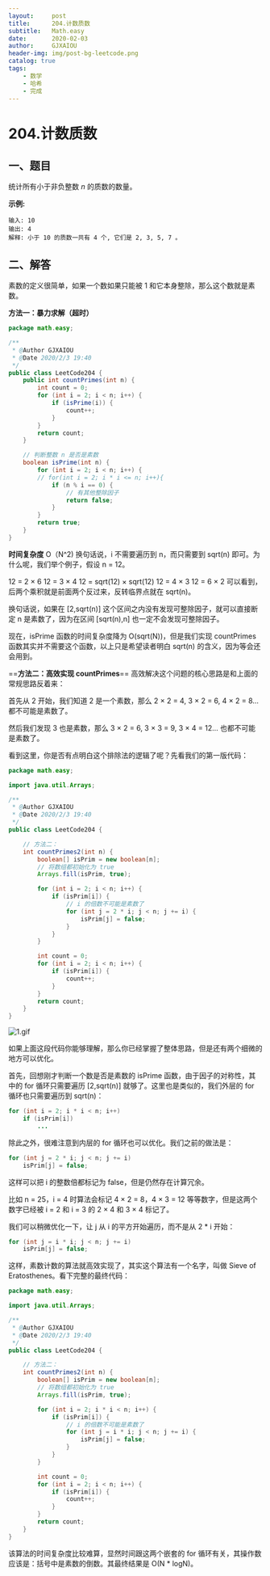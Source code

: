 ```yaml
---
layout:     post
title:      204.计数质数
subtitle:   Math.easy
date:       2020-02-03
author:     GJXAIOU
header-img: img/post-bg-leetcode.png
catalog: true
tags:
    - 数学
    - 哈希
	- 完成
---
```


# 204.计数质数



## 一、题目

统计所有小于非负整数 *n* 的质数的数量。

**示例:**

```
输入: 10
输出: 4
解释: 小于 10 的质数一共有 4 个, 它们是 2, 3, 5, 7 。
```

## 二、解答

素数的定义很简单，如果一个数如果只能被 1 和它本身整除，那么这个数就是素数。

**方法一：暴力求解（超时）**

```java
package math.easy;

/**
 * @Author GJXAIOU
 * @Date 2020/2/3 19:40
 */
public class LeetCode204 {
    public int countPrimes(int n) {
        int count = 0;
        for (int i = 2; i < n; i++) {
            if (isPrime(i)) {
                count++;
            }
        }
        return count;
    }

    // 判断整数 n 是否是素数
    boolean isPrime(int n) {
        for (int i = 2; i < n; i++) {
        // for(int i = 2; i * i <= n; i++){    
            if (n % i == 0) {
                // 有其他整除因子
                return false;
            }
        }
        return true;
    }
}

```

**时间复杂度** O（N^2)
换句话说，i 不需要遍历到 n，而只需要到 sqrt(n) 即可。为什么呢，我们举个例子，假设 n = 12。

12 = 2 × 6
12 = 3 × 4
12 = sqrt(12) × sqrt(12)
12 = 4 × 3
12 = 6 × 2
可以看到，后两个乘积就是前面两个反过来，反转临界点就在 sqrt(n)。

换句话说，如果在 [2,sqrt(n)] 这个区间之内没有发现可整除因子，就可以直接断定 n 是素数了，因为在区间 [sqrt(n),n] 也一定不会发现可整除因子。

现在，isPrime 函数的时间复杂度降为 O(sqrt(N))，但是我们实现 countPrimes 函数其实并不需要这个函数，以上只是希望读者明白 sqrt(n) 的含义，因为等会还会用到。





==**方法二：高效实现 countPrimes**==
高效解决这个问题的核心思路是和上面的常规思路反着来：

首先从 2 开始，我们知道 2 是一个素数，那么 2 × 2 = 4, 3 × 2 = 6, 4 × 2 = 8... 都不可能是素数了。

然后我们发现 3 也是素数，那么 3 × 2 = 6, 3 × 3 = 9, 3 × 4 = 12... 也都不可能是素数了。

看到这里，你是否有点明白这个排除法的逻辑了呢？先看我们的第一版代码：

```java
package math.easy;

import java.util.Arrays;

/**
 * @Author GJXAIOU
 * @Date 2020/2/3 19:40
 */
public class LeetCode204 {

    // 方法二：
    int countPrimes2(int n) {
        boolean[] isPrim = new boolean[n];
        // 将数组都初始化为 true
        Arrays.fill(isPrim, true);

        for (int i = 2; i < n; i++) {
            if (isPrim[i]) {
                // i 的倍数不可能是素数了
                for (int j = 2 * i; j < n; j += i) {
                    isPrim[j] = false;
                }
            }
        }

        int count = 0;
        for (int i = 2; i < n; i++) {
            if (isPrim[i]) {
                count++;
            }
        }
        return count;
    }
}

```



![1.gif](https://pic.leetcode-cn.com/23d348bef930ca4bb73f749500f664ccffc5e41467aac0ba9787025392ca207b-1.gif)



如果上面这段代码你能够理解，那么你已经掌握了整体思路，但是还有两个细微的地方可以优化。

首先，回想刚才判断一个数是否是素数的 isPrime 函数，由于因子的对称性，其中的 for 循环只需要遍历 [2,sqrt(n)] 就够了。这里也是类似的，我们外层的 for 循环也只需要遍历到 sqrt(n)：

```java
for (int i = 2; i * i < n; i++) 
    if (isPrim[i]) 
        ...
```


除此之外，很难注意到内层的 for 循环也可以优化。我们之前的做法是：

```java
for (int j = 2 * i; j < n; j += i) 
    isPrim[j] = false;
```


这样可以把 i 的整数倍都标记为 false，但是仍然存在计算冗余。

比如 n = 25，i = 4 时算法会标记 4 × 2 = 8，4 × 3 = 12 等等数字，但是这两个数字已经被 i = 2 和 i = 3 的 2 × 4 和 3 × 4 标记了。

我们可以稍微优化一下，让 j 从 i 的平方开始遍历，而不是从 2 * i 开始：

```java
for (int j = i * i; j < n; j += i) 
    isPrim[j] = false;
```


这样，素数计数的算法就高效实现了，其实这个算法有一个名字，叫做 Sieve of Eratosthenes。看下完整的最终代码：

```java
package math.easy;

import java.util.Arrays;

/**
 * @Author GJXAIOU
 * @Date 2020/2/3 19:40
 */
public class LeetCode204 {

    // 方法二：
    int countPrimes2(int n) {
        boolean[] isPrim = new boolean[n];
        // 将数组都初始化为 true
        Arrays.fill(isPrim, true);

        for (int i = 2; i * i < n; i++) {
            if (isPrim[i]) {
                // i 的倍数不可能是素数了
                for (int j = i * i; j < n; j += i) {
                    isPrim[j] = false;
                }
            }
        }

        int count = 0;
        for (int i = 2; i < n; i++) {
            if (isPrim[i]) {
                count++;
            }
        }
        return count;
    }
}

```


该算法的时间复杂度比较难算，显然时间跟这两个嵌套的 for 循环有关，其操作数应该是：括号中是素数的倒数。其最终结果是 O(N * logN)。

